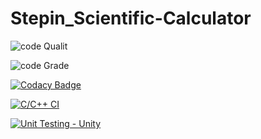 # Stepin_Scientific-Calculator

![code Qualit](https://www.code-inspector.com/project/28094/score/svg)

![code Grade](https://www.code-inspector.com/project/28094/status/svg)

[![Codacy Badge](https://app.codacy.com/project/badge/Grade/970d2b7bf03046c0b766ce48a143846b)](https://www.codacy.com/gh/prathameshpatil505/Stepin_Scientific-Calculator/dashboard?utm_source=github.com&amp;utm_medium=referral&amp;utm_content=prathameshpatil505/Stepin_Scientific-Calculator&amp;utm_campaign=Badge_Grade)

[![C/C++ CI](https://github.com/prathameshpatil505/Stepin_Scientific-Calculator/actions/workflows/c-cpp.yml/badge.svg)](https://github.com/prathameshpatil505/Stepin_Scientific-Calculator/actions/workflows/c-cpp.yml)

[![Unit Testing - Unity](https://github.com/prathameshpatil505/Stepin_Scientific-Calculator/actions/workflows/unity.yml/badge.svg)](https://github.com/prathameshpatil505/Stepin_Scientific-Calculator/actions/workflows/unity.yml)
